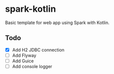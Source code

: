 # spark-kotlin

Basic template for web app using Spark with Kotlin.

## Todo

- [x] Add H2 JDBC connection
- [ ] Add Flyway
- [ ] Add Guice
- [ ] Add console logger
